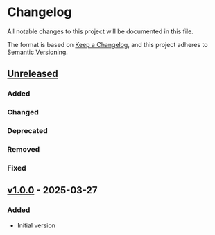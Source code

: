 # Changelog
All notable changes to this project will be documented in this file.

The format is based on [Keep a Changelog](https://keepachangelog.com/en/1.0.0/),
and this project adheres to [Semantic Versioning](https://semver.org/spec/v2.0.0.html).

## [Unreleased]

### Added

### Changed

### Deprecated

### Removed

### Fixed

[Unreleased]: <https://github.com/RS-PYTHON/ownership-stac-extension/compare/v1.0.0...HEAD>

## [v1.0.0] - 2025-03-27

### Added

- Initial version

[v1.0.0]: <https://github.com/RS-PYTHON/ownership-stac-extension/tree/v1.0.0>
